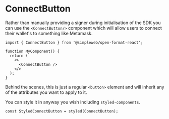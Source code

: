 # ConnectButton

Rather than manually providing a signer during initialisation of the SDK you can use the `<ConnectButton/>` component which will allow users to connect their wallet's to something like Metamask.

```tsx
import { ConnectButton } from '@simpleweb/open-format-react';

function MyComponent() {
  return (
    <>
      <ConnectButton />
    </>
  );
}
```

Behind the scenes, this is just a regular `<button>` element and will inherit any of the attributes you want to apply to it.

You can style it in anyway you wish including `styled-components`.

```tsx
const StyledConnectButton = styled(ConnectButton);
```
